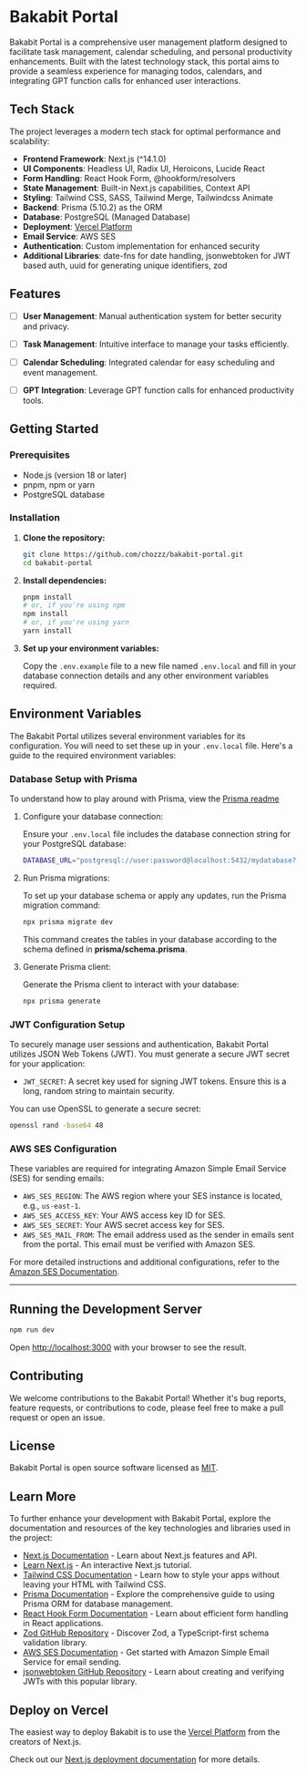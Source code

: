 # Bakabit Portal

Bakabit Portal is a comprehensive user management platform designed to facilitate task management, calendar scheduling, and personal productivity enhancements. Built with the latest technology stack, this portal aims to provide a seamless experience for managing todos, calendars, and integrating GPT function calls for enhanced user interactions.

## Tech Stack

The project leverages a modern tech stack for optimal performance and scalability:

- **Frontend Framework**: Next.js (^14.1.0)
- **UI Components**: Headless UI, Radix UI, Heroicons, Lucide React
- **Form Handling**: React Hook Form, @hookform/resolvers
- **State Management**: Built-in Next.js capabilities, Context API
- **Styling**: Tailwind CSS, SASS, Tailwind Merge, Tailwindcss Animate
- **Backend**: Prisma (5.10.2) as the ORM
- **Database**: PostgreSQL (Managed Database)
- **Deployment**: [Vercel Platform](https://vercel.com/new?utm_medium=default-template&filter=next.js&utm_source=create-next-app&utm_campaign=create-next-app-readme)
- **Email Service**: AWS SES
- **Authentication**: Custom implementation for enhanced security
- **Additional Libraries**: date-fns for date handling, jsonwebtoken for JWT based auth, uuid for generating unique identifiers, zod


## Features

- [ ] **User Management**: Manual authentication system for better security and privacy.
- [ ] **Task Management**: Intuitive interface to manage your tasks efficiently.
- [ ] **Calendar Scheduling**: Integrated calendar for easy scheduling and event management.
- [ ] **GPT Integration**: Leverage GPT function calls for enhanced productivity tools.


## Getting Started

### Prerequisites
- Node.js (version 18 or later)
- pnpm, npm or yarn
- PostgreSQL database

### Installation

1. **Clone the repository:**

   ```bash
   git clone https://github.com/chozzz/bakabit-portal.git
   cd bakabit-portal
   ```

2. **Install dependencies:**

   ```bash
   pnpm install
   # or, if you're using npm
   npm install
   # or, if you're using yarn
   yarn install
   ```

3. **Set up your environment variables:**

   Copy the `.env.example` file to a new file named `.env.local` and fill in your database connection details and any other environment variables required.


## Environment Variables

The Bakabit Portal utilizes several environment variables for its configuration. You will need to set these up in your `.env.local` file. Here's a guide to the required environment variables:

### Database Setup with Prisma

To understand how to play around with Prisma, view the [Prisma readme](https://github.com/chozzz/bakabit-portal/tree/main/prisma)

1. Configure your database connection:

   Ensure your `.env.local` file includes the database connection string for your PostgreSQL database:

   ```bash
   DATABASE_URL="postgresql://user:password@localhost:5432/mydatabase?schema=public"
   ```

2. Run Prisma migrations:

   To set up your database schema or apply any updates, run the Prisma migration command:

   ```bash
   npx prisma migrate dev
   ```

   This command creates the tables in your database according to the schema defined in **prisma/schema.prisma**.

3. Generate Prisma client:

   Generate the Prisma client to interact with your database:

   ```bash
   npx prisma generate
   ```
   
### JWT Configuration Setup

To securely manage user sessions and authentication, Bakabit Portal utilizes JSON Web Tokens (JWT). You must generate a secure JWT secret for your application:

- `JWT_SECRET`: A secret key used for signing JWT tokens. Ensure this is a long, random string to maintain security.

You can use OpenSSL to generate a secure secret:
```bash
openssl rand -base64 48
```
   
### AWS SES Configuration

These variables are required for integrating Amazon Simple Email Service (SES) for sending emails:

- `AWS_SES_REGION`: The AWS region where your SES instance is located, e.g., `us-east-1`.
- `AWS_SES_ACCESS_KEY`: Your AWS access key ID for SES.
- `AWS_SES_SECRET`: Your AWS secret access key for SES.
- `AWS_SES_MAIL_FROM`: The email address used as the sender in emails sent from the portal. This email must be verified with Amazon SES.

For more detailed instructions and additional configurations, refer to the [Amazon SES Documentation](https://docs.aws.amazon.com/ses/).

---

## Running the Development Server

```bash
npm run dev
```

Open [http://localhost:3000](http://localhost:3000) with your browser to see the result.

## Contributing

We welcome contributions to the Bakabit Portal! Whether it's bug reports, feature requests, or contributions to code, please feel free to make a pull request or open an issue.

## License

Bakabit Portal is open source software licensed as [MIT](https://choosealicense.com/licenses/mit/).


## Learn More

To further enhance your development with Bakabit Portal, explore the documentation and resources of the key technologies and libraries used in the project:

- [Next.js Documentation](https://nextjs.org/docs) - Learn about Next.js features and API.
- [Learn Next.js](https://nextjs.org/learn) - An interactive Next.js tutorial.
- [Tailwind CSS Documentation](https://tailwindcss.com/docs) - Learn how to style your apps without leaving your HTML with Tailwind CSS.
- [Prisma Documentation](https://www.prisma.io/docs) - Explore the comprehensive guide to using Prisma ORM for database management.
- [React Hook Form Documentation](https://react-hook-form.com/) - Learn about efficient form handling in React applications.
- [Zod GitHub Repository](https://github.com/colinhacks/zod) - Discover Zod, a TypeScript-first schema validation library.
- [AWS SES Documentation](https://docs.aws.amazon.com/ses/latest/dg/welcome.html) - Get started with Amazon Simple Email Service for email sending.
- [jsonwebtoken GitHub Repository](https://github.com/auth0/node-jsonwebtoken) - Learn about creating and verifying JWTs with this popular library.

## Deploy on Vercel

The easiest way to deploy Bakabit is to use the [Vercel Platform](https://vercel.com/new?utm_medium=default-template&filter=next.js&utm_source=create-next-app&utm_campaign=create-next-app-readme) from the creators of Next.js.

Check out our [Next.js deployment documentation](https://nextjs.org/docs/deployment) for more details.
